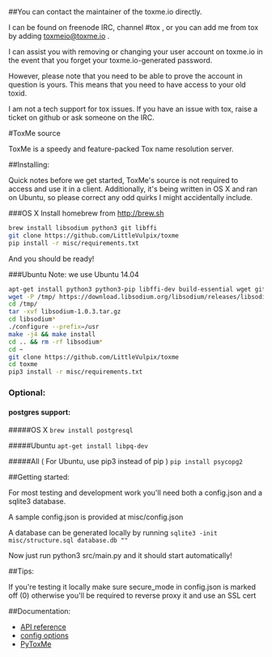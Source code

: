 ##You can contact the maintainer of the toxme.io directly.

I can be found on freenode IRC, channel #tox , or you can add me from tox by adding toxmeio@toxme.io .

I can assist you with removing or changing your user account on toxme.io in the event that you forget your toxme.io-generated password.

However, please note that you need to be able to prove the account in question is yours. This means that you need to have access to your old toxid.

I am not a tech support for tox issues. If you have an issue with tox, raise a ticket on github or ask someone on the IRC.

#ToxMe source

ToxMe is a speedy and feature-packed Tox name resolution server.

##Installing:

Quick notes before we get started, ToxMe's source is not required to access and use it in a client. Additionally, it's being written in OS X and ran on Ubuntu, so please correct any odd quirks I might accidentally include.

###OS X
Install homebrew from http://brew.sh

```bash
brew install libsodium python3 git libffi
git clone https://github.com/LittleVulpix/toxme
pip install -r misc/requirements.txt
```

And you should be ready!

###Ubuntu
Note: we use Ubuntu 14.04

```bash
apt-get install python3 python3-pip libffi-dev build-essential wget git sqlite
wget -P /tmp/ https://download.libsodium.org/libsodium/releases/libsodium-1.0.3.tar.gz
cd /tmp/
tar -xvf libsodium-1.0.3.tar.gz
cd libsodium*
./configure --prefix=/usr
make -j4 && make install
cd .. && rm -rf libsodium*
cd ~
git clone https://github.com/LittleVulpix/toxme
cd toxme
pip3 install -r misc/requirements.txt
```

### Optional:
#### postgres support:
#####OS X
```brew install postgresql```

#####Ubuntu
```apt-get install libpq-dev```

#####All ( For Ubuntu, use pip3 instead of pip )
```pip install psycopg2```


##Getting started:

For most testing and development work you'll need both a config.json and a sqlite3 database.

A sample config.json is provided at misc/config.json

A database can be generated locally by running ```sqlite3 -init misc/structure.sql database.db ""```

Now just run python3 src/main.py and it should start automatically!

##Tips:

If you're testing it locally make sure secure_mode in config.json is marked off (0) otherwise you'll be required to reverse proxy it and use an SSL cert

##Documentation:
- [API reference](/doc/api.md)
- [config options](/doc/config.md)
- [PyToxMe](https://github.com/ToxMe/PyToxMe)

